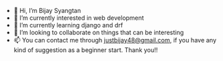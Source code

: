 - 👋 Hi, I’m Bijay Syangtan
- 👀 I’m currently interested in web development
- 🌱 I’m currently learning django and drf
- 💞️ I’m looking to collaborate on things that can be interesting
- 📫 You can contact me through justbijay48@gmail.com, if you have any kind of suggestion as a beginner start. Thank you!!

<!---
justbijay44/justbijay44 is a ✨ special ✨ repository because its `README.md` (this file) appears on your GitHub profile.
You can click the Preview link to take a look at your changes.
--->
